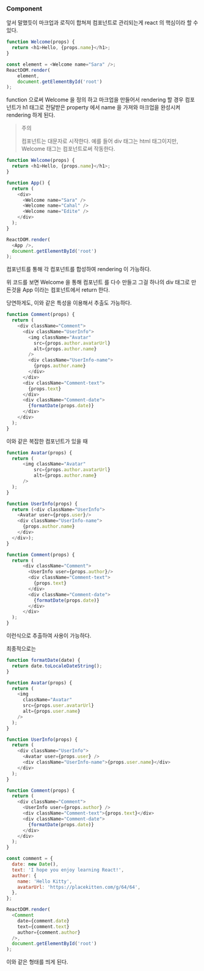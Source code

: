 ### Component

앞서 말했듯이 마크업과 로직이 합쳐져 컴포넌트로 관리되는게 react 의 핵심이라 할 수 있다.

```javascript
function Welcome(props) {
  return <h1>Hello, {props.name}</h1>;
}

const element = <Welcome name="Sara" />;
ReactDOM.render(
    element,
    document.getElementById('root')
);
```

function 으로써 Welcome 을 정의 하고 마크업을 만들어서 rendering 할 경우 컴포넌트가 
h1 태그로 전달받은 property 에서 name 을 가져와 마크업을 완성시켜 rendering 하게 된다.

> 주의
> 
> 컴포넌트는 대문자로 시작한다. 예를 들어 div 태그는 html 태그이지만, Welcome 태그는 컴포넌트로써 작동한다.

```javascript
function Welcome(props) {
  return <h1>Hello, {props.name}</h1>;
}

function App() {
  return (
    <div>
      <Welcome name="Sara" />
      <Welcome name="Cahal" />
      <Welcome name="Edite" />
    </div>
  );
}

ReactDOM.render(
  <App />,
  document.getElementById('root')
);
```

컴포넌트를 통해 각 컴포넌트를 합성하여 rendering 이 가능하다.

위 코드를 보면 Welcome 을 통해 컴포넌트 를 다수 만들고 그걸 하나의 div 태그로 만든것을 App 이라는 컴포넌트에서 return 한다.

당연하게도, 이와 같은 특성을 이용해서 추출도 가능하다.

```javascript
function Comment(props) {
  return (
    <div className="Comment">
      <div className="UserInfo">
        <img className="Avatar"
          src={props.author.avatarUrl}
          alt={props.author.name}
        />
        <div className="UserInfo-name">
          {props.author.name}
        </div>
      </div>
      <div className="Comment-text">
        {props.text}
      </div>
      <div className="Comment-date">
        {formatDate(props.date)}
      </div>
    </div>
  );
}
```

이와 같은 복잡한 컴포넌트가 있을 때

```javascript
function Avatar(props) {
  return (
      <img className="Avatar"
          src={props.author.avatarUrl}
          alt={props.author.name}
      />
  );
}

function UserInfo(props) {
  return (<div className="UserInfo">
    <Avatar user={props.user}/>
    <div className="UserInfo-name">
      {props.author.name}
    </div>
  </div>);
}

function Comment(props) {
  return (
      <div className="Comment">
        <UserInfo user={props.author}/>
        <div className="Comment-text">
          {props.text}
        </div>
        <div className="Comment-date">
          {formatDate(props.date)}
        </div>
      </div>
  );
}
```

이런식으로 추출하여 사용이 가능하다.

최종적으로는

```javascript
function formatDate(date) {
  return date.toLocaleDateString();
}

function Avatar(props) {
  return (
    <img
      className="Avatar"
      src={props.user.avatarUrl}
      alt={props.user.name}
    />
  );
}

function UserInfo(props) {
  return (
    <div className="UserInfo">
      <Avatar user={props.user} />
      <div className="UserInfo-name">{props.user.name}</div>
    </div>
  );
}

function Comment(props) {
  return (
    <div className="Comment">
      <UserInfo user={props.author} />
      <div className="Comment-text">{props.text}</div>
      <div className="Comment-date">
        {formatDate(props.date)}
      </div>
    </div>
  );
}

const comment = {
  date: new Date(),
  text: 'I hope you enjoy learning React!',
  author: {
    name: 'Hello Kitty',
    avatarUrl: 'https://placekitten.com/g/64/64',
  },
};

ReactDOM.render(
  <Comment
    date={comment.date}
    text={comment.text}
    author={comment.author}
  />,
  document.getElementById('root')
);
```

이와 같은 형태를 띄게 된다.